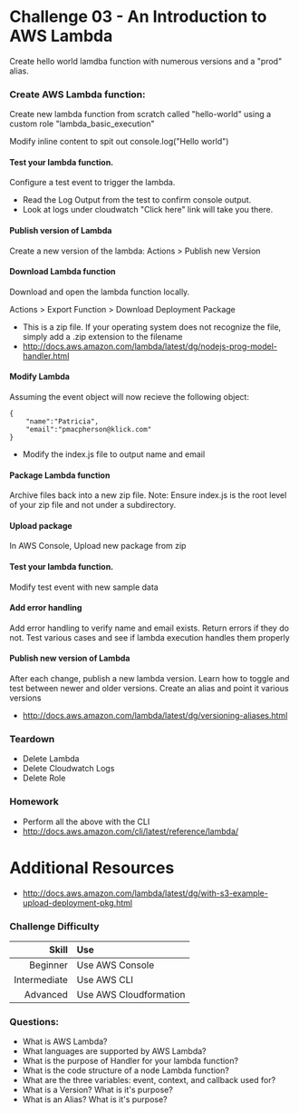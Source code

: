 Challenge 03 - An Introduction to AWS Lambda
==================

Create hello world lamdba function with numerous versions and a "prod" alias.

### Create AWS Lambda function:
Create new lambda function from scratch called "hello-world" using a custom role "lambda_basic_execution"

Modify inline content to spit out console.log("Hello world")

#### Test your lambda function.  
Configure a test event to trigger the lambda.

* Read the Log Output from the test to confirm console output.
* Look at logs under cloudwatch "Click here" link will take you there.  

#### Publish version of Lambda
Create a new version of the lambda: Actions > Publish new Version

#### Download Lambda function
Download and open the lambda function locally.  

Actions > Export Function > Download Deployment Package
* This is a zip file.  If your operating system does not recognize the file, simply add a .zip extension to the filename 
* http://docs.aws.amazon.com/lambda/latest/dg/nodejs-prog-model-handler.html


#### Modify Lambda
Assuming the event object will now recieve the following object:
```
{
    "name":"Patricia", 
    "email":"pmacpherson@klick.com"
}
```
* Modify the index.js file to output name and email

#### Package Lambda function
Archive files back into a new zip file. Note: Ensure index.js is the root level of your zip file and not under a subdirectory.

#### Upload package
In AWS Console, Upload new package from zip

#### Test your lambda function.  
Modify test event with new sample data

#### Add error handling
Add error handling to verify name and email exists.  Return errors if they do not.  Test various cases and see if lambda execution handles them properly

#### Publish new version of Lambda
After each change, publish a new lambda version.  Learn how to toggle and test between newer and older versions.  Create an alias and point it various versions
* http://docs.aws.amazon.com/lambda/latest/dg/versioning-aliases.html


### Teardown
* Delete Lambda
* Delete Cloudwatch Logs
* Delete Role

### Homework
* Perform all the above with the CLI
* http://docs.aws.amazon.com/cli/latest/reference/lambda/

# Additional Resources
* http://docs.aws.amazon.com/lambda/latest/dg/with-s3-example-upload-deployment-pkg.html


### Challenge Difficulty 
Skill | Use
---:|:---
Beginner | Use AWS Console
Intermediate | Use AWS CLI
Advanced | Use AWS Cloudformation

### Questions:

* What is AWS Lambda?
* What languages are supported by AWS Lambda?
* What is the purpose of Handler for your lambda function?
* What is the code structure of a node Lambda function?
* What are the three variables: event, context, and callback used for?
* What is a Version?  What is it's purpose?
* What is an Alias?  What is it's purpose?



